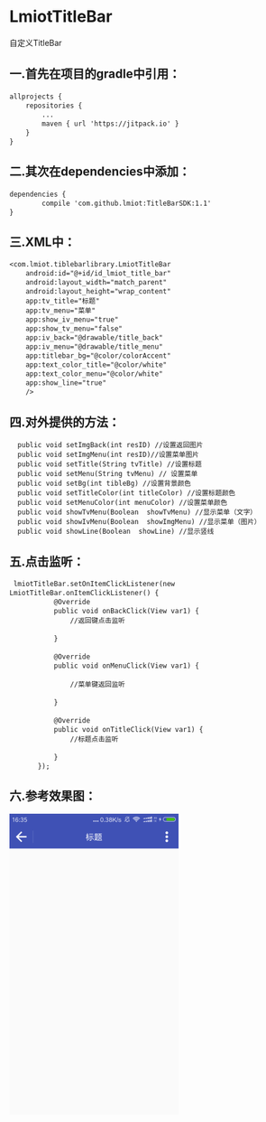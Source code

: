 # LmiotTitleBar
  自定义TitleBar
  
  

## 一.首先在项目的gradle中引用：

   	allprojects {
   		repositories {
   			...
   			maven { url 'https://jitpack.io' }
   		}
   	}


## 二.其次在dependencies中添加：
  	dependencies {
  	        compile 'com.github.lmiot:TitleBarSDK:1.1'
  	}



## 三.XML中：
    <com.lmiot.tiblebarlibrary.LmiotTitleBar
        android:id="@+id/id_lmiot_title_bar"
        android:layout_width="match_parent"
        android:layout_height="wrap_content"
        app:tv_title="标题"
        app:tv_menu="菜单"
        app:show_iv_menu="true"
        app:show_tv_menu="false"
        app:iv_back="@drawable/title_back"
        app:iv_menu="@drawable/title_menu"
        app:titlebar_bg="@color/colorAccent"
        app:text_color_title="@color/white"
        app:text_color_menu="@color/white"
        app:show_line="true"
        />


## 四.对外提供的方法：
      public void setImgBack(int resID) //设置返回图片
      public void setImgMenu(int resID)//设置菜单图片
      public void setTitle(String tvTitle) //设置标题
      public void setMenu(String tvMenu) // 设置菜单
      public void setBg(int tibleBg) //设置背景颜色
      public void setTitleColor(int titleColor) //设置标题颜色
      public void setMenuColor(int menuColor) //设置菜单颜色
      public void showTvMenu(Boolean  showTvMenu) //显示菜单（文字）
      public void showIvMenu(Boolean  showImgMenu) //显示菜单（图片）
      public void showLine(Boolean  showLine) //显示竖线


## 五.点击监听：

     lmiotTitleBar.setOnItemClickListener(new LmiotTitleBar.onItemClickListener() {
               @Override
               public void onBackClick(View var1) {
                   //返回键点击监听

               }

               @Override
               public void onMenuClick(View var1) {

                   //菜单键返回监听

               }

               @Override
               public void onTitleClick(View var1) {
                   //标题点击监听

               }
           });



## 六.参考效果图：
![](https://github.com/lmiot/TitleBarSDK/blob/master/img/img.png)
